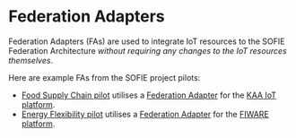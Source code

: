# Federation Adapters

Federation Adapters (FAs) are used to integrate IoT resources to the SOFIE Federation Architecture *without requiring any changes to the IoT resources themselves*.

Here are example FAs from the SOFIE project pilots:
- [Food Supply Chain pilot](https://media.voog.com/0000/0042/0957/files/sofie-onepager-food_final.pdf) utilises a [Federation Adapter](https://github.com/SOFIE-project/fsc-transportation-federation-adapter) for the [KAA IoT platform](https://www.kaaproject.org/).
- [Energy Flexibility pilot](https://media.voog.com/0000/0042/0957/files/sofie-onepager-energy-3mmBleed.pdf) utilises a [Federation Adapter](https://github.com/SOFIE-project/efm-federation-adapter) for the [FIWARE platform](https://www.fiware.org/).
